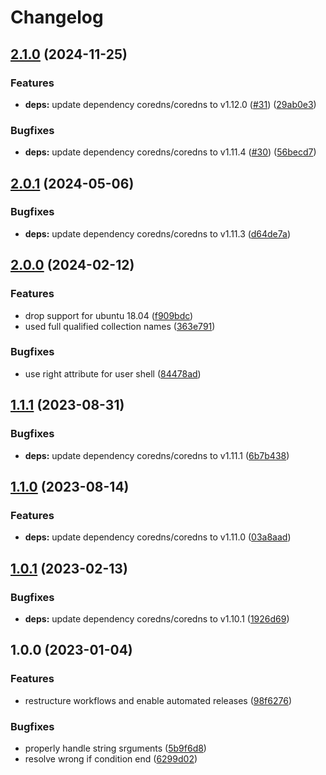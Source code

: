 # Changelog

## [2.1.0](https://github.com/rolehippie/coredns/compare/v2.0.1...v2.1.0) (2024-11-25)


### Features

* **deps:** update dependency coredns/coredns to v1.12.0 ([#31](https://github.com/rolehippie/coredns/issues/31)) ([29ab0e3](https://github.com/rolehippie/coredns/commit/29ab0e360c8c7ae23907af3edd89e3c27d46010a))


### Bugfixes

* **deps:** update dependency coredns/coredns to v1.11.4 ([#30](https://github.com/rolehippie/coredns/issues/30)) ([56becd7](https://github.com/rolehippie/coredns/commit/56becd77c5e3123fc65796b9751b28f59d359747))

## [2.0.1](https://github.com/rolehippie/coredns/compare/v2.0.0...v2.0.1) (2024-05-06)


### Bugfixes

* **deps:** update dependency coredns/coredns to v1.11.3 ([d64de7a](https://github.com/rolehippie/coredns/commit/d64de7aa6b9de845a40b0c68a32ef65aa5919524))

## [2.0.0](https://github.com/rolehippie/coredns/compare/v1.1.1...v2.0.0) (2024-02-12)


### Features

* drop support for ubuntu 18.04 ([f909bdc](https://github.com/rolehippie/coredns/commit/f909bdc5896dc28dec64f0c4557005d987cb5bd3))
* used full qualified collection names ([363e791](https://github.com/rolehippie/coredns/commit/363e7913a20188f1ab09b349c44608a797569aa7))


### Bugfixes

* use right attribute for user shell ([84478ad](https://github.com/rolehippie/coredns/commit/84478adeb8df5d3d03bab4feecd97dbcedbd978c))

## [1.1.1](https://github.com/rolehippie/coredns/compare/v1.1.0...v1.1.1) (2023-08-31)


### Bugfixes

* **deps:** update dependency coredns/coredns to v1.11.1 ([6b7b438](https://github.com/rolehippie/coredns/commit/6b7b438f7fb37adfe9115016a20cd18252e279c1))

## [1.1.0](https://github.com/rolehippie/coredns/compare/v1.0.1...v1.1.0) (2023-08-14)


### Features

* **deps:** update dependency coredns/coredns to v1.11.0 ([03a8aad](https://github.com/rolehippie/coredns/commit/03a8aad57ba8da0148acdf45a7f50617d0ca01d8))

## [1.0.1](https://github.com/rolehippie/coredns/compare/v1.0.0...v1.0.1) (2023-02-13)


### Bugfixes

* **deps:** update dependency coredns/coredns to v1.10.1 ([1926d69](https://github.com/rolehippie/coredns/commit/1926d69dbdcffaad6221d4341518737f8f43c35b))

## 1.0.0 (2023-01-04)


### Features

* restructure workflows and enable automated releases ([98f6276](https://github.com/rolehippie/coredns/commit/98f6276ef7bcab342f7e7746a34cfbd119a814f8))


### Bugfixes

* properly handle string srguments ([5b9f6d8](https://github.com/rolehippie/coredns/commit/5b9f6d865af4f8f002b98e176774e5ae507de126))
* resolve wrong if condition end ([6299d02](https://github.com/rolehippie/coredns/commit/6299d027f2102b813f9aba5db528ca58a8d5091a))
